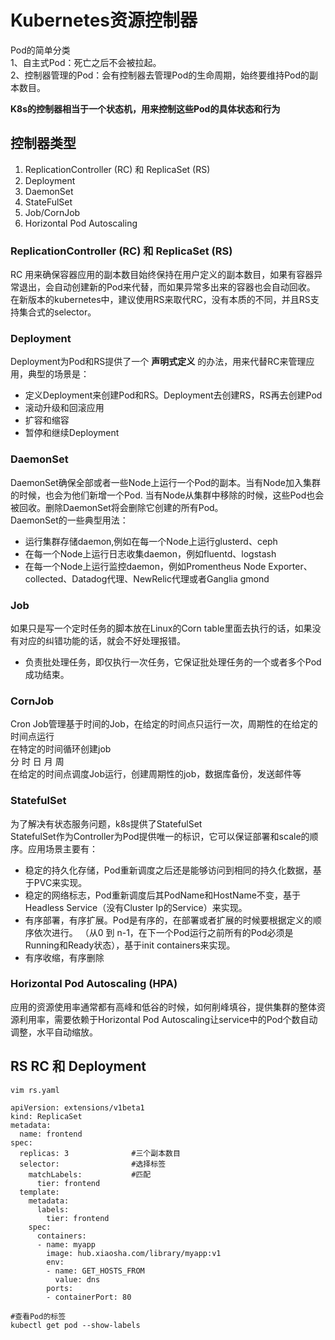 # Kubernetes资源控制器
Pod的简单分类    
1、自主式Pod：死亡之后不会被拉起。  
2、控制器管理的Pod：会有控制器去管理Pod的生命周期，始终要维持Pod的副本数目。  

**K8s的控制器相当于一个状态机，用来控制这些Pod的具体状态和行为**

## 控制器类型
1. ReplicationController (RC) 和 ReplicaSet (RS)  
2. Deployment  
3. DaemonSet  
4. StateFulSet  
5. Job/CornJob  
6. Horizontal Pod Autoscaling  

### ReplicationController (RC) 和 ReplicaSet (RS)
RC 用来确保容器应用的副本数目始终保持在用户定义的副本数目，如果有容器异常退出，会自动创建新的Pod来代替，而如果异常多出来的容器也会自动回收。  
在新版本的kubernetes中，建议使用RS来取代RC，没有本质的不同，并且RS支持集合式的selector。  

### Deployment
Deployment为Pod和RS提供了一个 **声明式定义** 的办法，用来代替RC来管理应用，典型的场景是：  
- 定义Deployment来创建Pod和RS。Deployment去创建RS，RS再去创建Pod
- 滚动升级和回滚应用
- 扩容和缩容
- 暂停和继续Deployment

### DaemonSet
DaemonSet确保全部或者一些Node上运行一个Pod的副本。当有Node加入集群的时候，也会为他们新增一个Pod.
当有Node从集群中移除的时候，这些Pod也会被回收。删除DaemonSet将会删除它创建的所有Pod。  
DaemonSet的一些典型用法：  
- 运行集群存储daemon,例如在每一个Node上运行glusterd、ceph
- 在每一个Node上运行日志收集daemon，例如fluentd、logstash
- 在每一个Node上运行监控daemon，例如Promentheus Node Exporter、collected、Datadog代理、NewRelic代理或者Ganglia gmond

### Job
如果只是写一个定时任务的脚本放在Linux的Corn table里面去执行的话，如果没有对应的纠错功能的话，就会不好处理报错。
- 负责批处理任务，即仅执行一次任务，它保证批处理任务的一个或者多个Pod成功结束。

### CornJob
Cron Job管理基于时间的Job，在给定的时间点只运行一次，周期性的在给定的时间点运行  
在特定的时间循环创建job  
分 时 日 月 周  
在给定的时间点调度Job运行，创建周期性的job，数据库备份，发送邮件等

### StatefulSet
为了解决有状态服务问题，k8s提供了StatefulSet  
StatefulSet作为Controller为Pod提供唯一的标识，它可以保证部署和scale的顺序。应用场景主要有：
- 稳定的持久化存储，Pod重新调度之后还是能够访问到相同的持久化数据，基于PVC来实现。
- 稳定的网络标志，Pod重新调度后其PodName和HostName不变，基于Headless Service（没有Cluster Ip的Service）来实现。
- 有序部署，有序扩展。Pod是有序的，在部署或者扩展的时候要根据定义的顺序依次进行。
 （从0 到 n-1，在下一个Pod运行之前所有的Pod必须是Running和Ready状态），基于init containers来实现。
- 有序收缩，有序删除

### Horizontal Pod Autoscaling (HPA)
应用的资源使用率通常都有高峰和低谷的时候，如何削峰填谷，提供集群的整体资源利用率，需要依赖于Horizontal Pod Autoscaling让service中的Pod个数自动调整，水平自动缩放。


## RS RC 和 Deployment
```
vim rs.yaml

apiVersion: extensions/v1beta1
kind: ReplicaSet
metadata:
  name: frontend
spec:
  replicas: 3              #三个副本数目
  selector:                #选择标签
    matchLabels:           #匹配
      tier: frontend
  template:
    metadata:
      labels:
        tier: frontend
    spec:
      containers:
      - name: myapp
        image: hub.xiaosha.com/library/myapp:v1
        env:
        - name: GET_HOSTS_FROM
          value: dns
        ports:
        - containerPort: 80
       
#查看Pod的标签                
kubectl get pod --show-labels


```



























